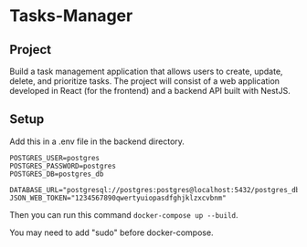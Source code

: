 # Tasks-Manager

## Project
Build a task management application that allows users to create, update, delete, and prioritize tasks. The project will consist of a web application developed in React (for the frontend) and a backend API built with NestJS.

## Setup

Add this in a .env file in the backend directory.
```
POSTGRES_USER=postgres
POSTGRES_PASSWORD=postgres
POSTGRES_DB=postgres_db

DATABASE_URL="postgresql://postgres:postgres@localhost:5432/postgres_db"
JSON_WEB_TOKEN="1234567890qwertyuiopasdfghjklzxcvbnm"
```

Then you can run this command ```docker-compose up --build```.

You may need to add "sudo" before docker-compose.
